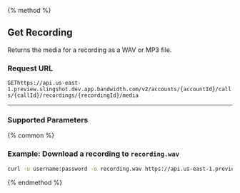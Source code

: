 {% method %}

## Get Recording
Returns the media for a recording as a WAV or MP3 file.

### Request URL

<code class="get">GET</code>`https://api.us-east-1.preview.slingshot.dev.app.bandwidth.com/v2/accounts/{accountId}/calls/{callId}/recordings/{recordingId}/media`

---

### Supported Parameters

{% common %}


### Example: Download a recording to `recording.wav`

```bash
curl -u username:password -o recording.wav https://api.us-east-1.preview.slingshot.dev.app.bandwidth.com/v2/accounts/1234/calls/c-0a010203-582d2486-87c8-4a45-a9cc-bdf9797c620f/recordings/9ab694cd-f420-4840-aa79-526950950a03/media
```

{% endmethod %}
